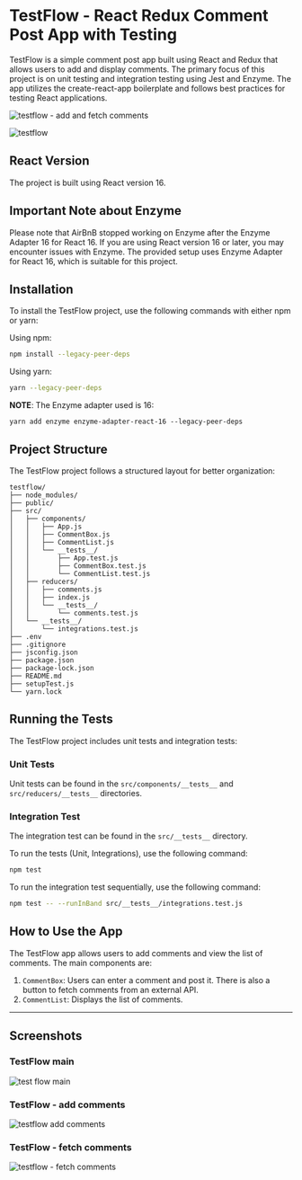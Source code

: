 # TestFlow - React Redux Comment Post App with Testing

TestFlow is a simple comment post app built using React and Redux that allows users to add and display comments. The primary focus of this project is on unit testing and integration testing using Jest and Enzyme. The app utilizes the create-react-app boilerplate and follows best practices for testing React applications.

![testflow - add and fetch comments](https://i.imgur.com/zi8RSai.png)

![testflow](https://i.imgur.com/4Bg8MBg.png)

## React Version

The project is built using React version 16.

## Important Note about Enzyme

Please note that AirBnB stopped working on Enzyme after the Enzyme Adapter 16 for React 16. If you are using React version 16 or later, you may encounter issues with Enzyme. The provided setup uses Enzyme Adapter for React 16, which is suitable for this project.

## Installation

To install the TestFlow project, use the following commands with either npm or yarn:

Using npm:

```bash
npm install --legacy-peer-deps
```

Using yarn:

```bash
yarn --legacy-peer-deps
```

**NOTE**:
The Enzyme adapter used is 16:
```
yarn add enzyme enzyme-adapter-react-16 --legacy-peer-deps
```

## Project Structure

The TestFlow project follows a structured layout for better organization:

```
testflow/
├── node_modules/
├── public/
├── src/
│   ├── components/
│   │   ├── App.js
│   │   ├── CommentBox.js
│   │   ├── CommentList.js
│   │   └── __tests__/
│   │       ├── App.test.js
│   │       ├── CommentBox.test.js
│   │       └── CommentList.test.js
│   ├── reducers/
│   │   ├── comments.js
│   │   ├── index.js
│   │   └── __tests__/
│   │       └── comments.test.js
│   └── __tests__/
│       └── integrations.test.js
├── .env
├── .gitignore
├── jsconfig.json
├── package.json
├── package-lock.json
├── README.md
├── setupTest.js
└── yarn.lock
```

## Running the Tests

The TestFlow project includes unit tests and integration tests:

### Unit Tests

Unit tests can be found in the `src/components/__tests__` and `src/reducers/__tests__` directories.

### Integration Test

The integration test can be found in the `src/__tests__` directory.

To run the tests (Unit, Integrations), use the following command:

```bash
npm test
```

To run the integration test sequentially, use the following command:

```bash
npm test -- --runInBand src/__tests__/integrations.test.js
```

## How to Use the App

The TestFlow app allows users to add comments and view the list of comments. The main components are:

1. `CommentBox`: Users can enter a comment and post it. There is also a button to fetch comments from an external API.
2. `CommentList`: Displays the list of comments.

---

## Screenshots

### TestFlow main
![test flow main](https://i.imgur.com/PQIMxDq.png)

### TestFlow - add comments
![testflow add comments](https://i.imgur.com/n07oDK5.png)

### TestFlow - fetch comments
![testflow - fetch comments](https://i.imgur.com/zi8RSai.png)